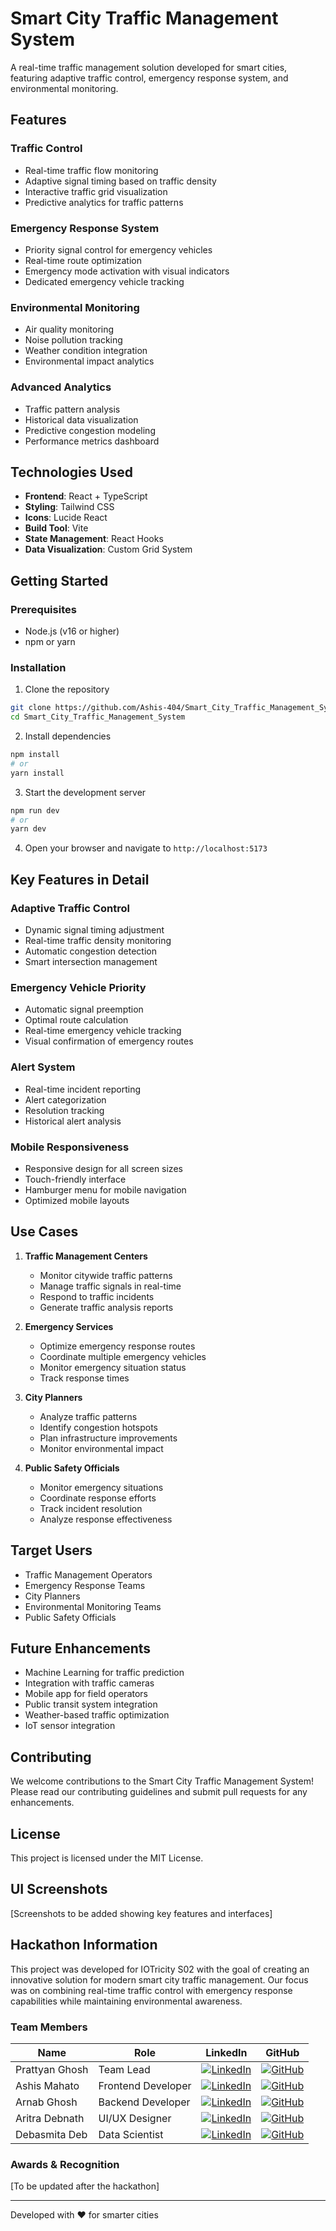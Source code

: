 # Smart City Traffic Management System 

A real-time traffic management solution developed for smart cities, featuring adaptive traffic control, emergency response system, and environmental monitoring.

##  Features

###  Traffic Control
- Real-time traffic flow monitoring
- Adaptive signal timing based on traffic density
- Interactive traffic grid visualization
- Predictive analytics for traffic patterns

###  Emergency Response System
- Priority signal control for emergency vehicles
- Real-time route optimization
- Emergency mode activation with visual indicators
- Dedicated emergency vehicle tracking

###  Environmental Monitoring
- Air quality monitoring
- Noise pollution tracking
- Weather condition integration
- Environmental impact analytics

###  Advanced Analytics
- Traffic pattern analysis
- Historical data visualization
- Predictive congestion modeling
- Performance metrics dashboard

##  Technologies Used

- **Frontend**: React + TypeScript
- **Styling**: Tailwind CSS
- **Icons**: Lucide React
- **Build Tool**: Vite
- **State Management**: React Hooks
- **Data Visualization**: Custom Grid System

##  Getting Started

### Prerequisites
- Node.js (v16 or higher)
- npm or yarn

### Installation

1. Clone the repository
```bash
git clone https://github.com/Ashis-404/Smart_City_Traffic_Management_System.git
cd Smart_City_Traffic_Management_System
```

2. Install dependencies
```bash
npm install
# or
yarn install
```

3. Start the development server
```bash
npm run dev
# or
yarn dev
```

4. Open your browser and navigate to `http://localhost:5173`

##  Key Features in Detail

### Adaptive Traffic Control
- Dynamic signal timing adjustment
- Real-time traffic density monitoring
- Automatic congestion detection
- Smart intersection management

### Emergency Vehicle Priority
- Automatic signal preemption
- Optimal route calculation
- Real-time emergency vehicle tracking
- Visual confirmation of emergency routes

### Alert System
- Real-time incident reporting
- Alert categorization
- Resolution tracking
- Historical alert analysis

### Mobile Responsiveness
- Responsive design for all screen sizes
- Touch-friendly interface
- Hamburger menu for mobile navigation
- Optimized mobile layouts

##  Use Cases

1. **Traffic Management Centers**
   - Monitor citywide traffic patterns
   - Manage traffic signals in real-time
   - Respond to traffic incidents
   - Generate traffic analysis reports

2. **Emergency Services**
   - Optimize emergency response routes
   - Coordinate multiple emergency vehicles
   - Monitor emergency situation status
   - Track response times

3. **City Planners**
   - Analyze traffic patterns
   - Identify congestion hotspots
   - Plan infrastructure improvements
   - Monitor environmental impact

4. **Public Safety Officials**
   - Monitor emergency situations
   - Coordinate response efforts
   - Track incident resolution
   - Analyze response effectiveness

##  Target Users

- Traffic Management Operators
- Emergency Response Teams
- City Planners
- Environmental Monitoring Teams
- Public Safety Officials

##  Future Enhancements

- Machine Learning for traffic prediction
- Integration with traffic cameras
- Mobile app for field operators
- Public transit system integration
- Weather-based traffic optimization
- IoT sensor integration

##  Contributing

We welcome contributions to the Smart City Traffic Management System! Please read our contributing guidelines and submit pull requests for any enhancements.

##  License

This project is licensed under the MIT License.

##  UI Screenshots

[Screenshots to be added showing key features and interfaces]

##  Hackathon Information

This project was developed for IOTricity S02 with the goal of creating an innovative solution for modern smart city traffic management. Our focus was on combining real-time traffic control with emergency response capabilities while maintaining environmental awareness.

### Team Members

| Name | Role | LinkedIn | GitHub |
|------|------|----------|--------|
| Prattyan Ghosh | Team Lead | [![LinkedIn](https://img.shields.io/badge/LinkedIn-blue?style=flat&logo=linkedin)](https://www.linkedin.com/in/prattyanghosh/) | [![GitHub](https://img.shields.io/badge/GitHub-black?style=flat&logo=github)](https://github.com/prattyan) |
| Ashis Mahato | Frontend Developer | [![LinkedIn](https://img.shields.io/badge/LinkedIn-blue?style=flat&logo=linkedin)](https://www.linkedin.com/in/ashis-mahato/) | [![GitHub](https://img.shields.io/badge/GitHub-black?style=flat&logo=github)](https://github.com/Ashis-404) |
| Arnab Ghosh | Backend Developer | [![LinkedIn](https://img.shields.io/badge/LinkedIn-blue?style=flat&logo=linkedin)](https://www.linkedin.com/in/arnab-ghosh-280598223/) | [![GitHub](https://img.shields.io/badge/GitHub-black?style=flat&logo=github)](https://github.com/arnabghosh01) |
| Aritra Debnath | UI/UX Designer | [![LinkedIn](https://img.shields.io/badge/LinkedIn-blue?style=flat&logo=linkedin)](https://www.linkedin.com/in/aritra-debnath/) | [![GitHub](https://img.shields.io/badge/GitHub-black?style=flat&logo=github)](https://github.com/aritra-debnath) |
| Debasmita Deb | Data Scientist | [![LinkedIn](https://img.shields.io/badge/LinkedIn-blue?style=flat&logo=linkedin)](https://www.linkedin.com/in/debasmita-deb/) | [![GitHub](https://img.shields.io/badge/GitHub-black?style=flat&logo=github)](https://github.com/debasmitadeb) |

### Awards & Recognition
[To be updated after the hackathon]

---

Developed with ❤️ for smarter cities
